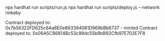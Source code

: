 npx hardhat run scripts/run.js
npx hardhat run scripts/deploy.js --network rinkeby

Contract deployed to: 0x7b56322FD625c6Aa6E0e863394081D969bBb6737 - minted
Contract deployed to: 0x06A5C86814Bc53c99dc55b9bB92Cfb97E702E7F8